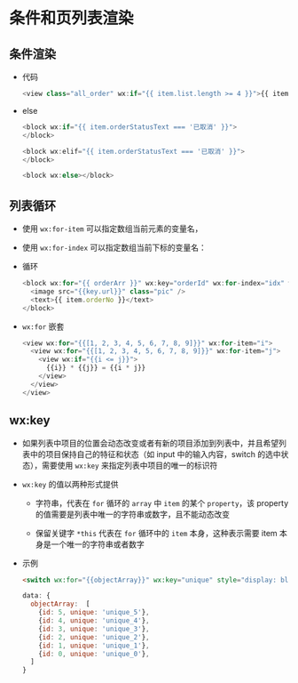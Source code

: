 # 条件和页列表渲染

## 条件渲染

  - 代码

    ```js
    <view class="all_order" wx:if="{{ item.list.length >= 4 }}">{{ item.tip }}</view>
    ```

  - else

    ```js
    <block wx:if="{{ item.orderStatusText === '已取消' }}">
    </block>

    <block wx:elif="{{ item.orderStatusText === '已取消' }}">
    </block>

    <block wx:else></block>
    ```

## 列表循环

  - 使用 `wx:for-item` 可以指定数组当前元素的变量名，

  - 使用 `wx:for-index` 可以指定数组当前下标的变量名：

  - 循环

    ```js
    <block wx:for="{{ orderArr }}" wx:key="orderId" wx:for-index="idx" wx:for-item="itemName">
      <image src="{{key.url}}" class="pic" />
      <text>{{ item.orderNo }}</text>
    </block>

    ```

  - `wx:for` 嵌套

    ```js
    <view wx:for="{{[1, 2, 3, 4, 5, 6, 7, 8, 9]}}" wx:for-item="i">
      <view wx:for="{{[1, 2, 3, 4, 5, 6, 7, 8, 9]}}" wx:for-item="j">
        <view wx:if="{{i <= j}}">
          {{i}} * {{j}} = {{i * j}}
        </view>
      </view>
    </view>
    ```

## wx:key

  - 如果列表中项目的位置会动态改变或者有新的项目添加到列表中，并且希望列表中的项目保持自己的特征和状态（如 input 中的输入内容，switch 的选中状态），需要使用 `wx:key` 来指定列表中项目的唯一的标识符

  - `wx:key` 的值以两种形式提供

      - 字符串，代表在 `for` 循环的 `array` 中 `item` 的某个 `property`，该 property 的值需要是列表中唯一的字符串或数字，且不能动态改变

      - 保留关键字 `*this` 代表在 `for` 循环中的 `item` 本身，这种表示需要 item 本身是一个唯一的字符串或者数字

  - 示例

    ```html
    <switch wx:for="{{objectArray}}" wx:key="unique" style="display: block;"> {{item.id}} </switch>
    ```

    ```js
    data: {
      objectArray:  [
        {id: 5, unique: 'unique_5'},
        {id: 4, unique: 'unique_4'},
        {id: 3, unique: 'unique_3'},
        {id: 2, unique: 'unique_2'},
        {id: 1, unique: 'unique_1'},
        {id: 0, unique: 'unique_0'},
      ]
    }
    ```
